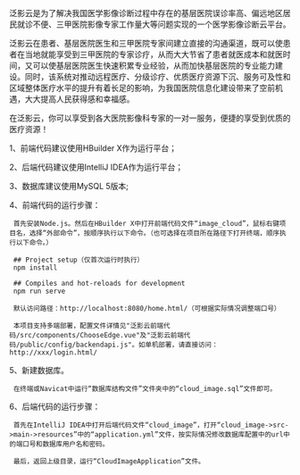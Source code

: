 泛影云是为了解决我国医学影像诊断过程中存在的基层医院误诊率高、偏远地区居民就诊不便、三甲医院影像专家工作量大等问题实现的一个医学影像诊断云平台。

泛影云在患者、基层医院医生和三甲医院专家间建立直接的沟通渠道，既可以使患者在当地就能享受到三甲医院的专家诊疗，从而大大节省了患者就医成本和就医时间，又可以使基层医院医生快速积累专业经验，从而加快基层医院的专业能力建设。同时，该系统对推动远程医疗、分级诊疗、优质医疗资源下沉、服务可及性和区域整体医疗水平的提升有着长足的影响，为我国医院信息化建设带来了空前机遇，大大提高人民获得感和幸福感。

在泛影云，你可以享受到各大医院影像科专家的一对一服务，便捷的享受到优质的医疗资源！

1、前端代码建议使用HBuilder X作为运行平台；

2、后端代码建议使用IntelliJ IDEA作为运行平台；

3、数据库建议使用MySQL 5版本;

4、前端代码的运行步骤：

     首先安装Node.js。然后在HBuilder X中打开前端代码文件“image_cloud”，鼠标右键项目名，选择“外部命令”，按顺序执行以下命令。（也可选择在项目所在路径下打开终端，顺序执行以下命令。）
     
     ## Project setup（仅首次运行时执行）
     npm install

     ## Compiles and hot-reloads for development
     npm run serve

     默认访问路径：http://localhost:8080/home.html/（可根据实际情况调整端口号）

     本项目支持多端部署，配置文件详情见"泛影云前端代码/src/components/ChooseEdge.vue"及"泛影云前端代码/public/config/backendapi.js"。如单机部署，请直接访问：http://xxx/login.html/

5、新建数据库。
     
     在终端或Navicat中运行“数据库结构文件”文件夹中的“cloud_image.sql”文件即可。

6、后端代码的运行步骤：
     
     首先在IntelliJ IDEA中打开后端代码文件“cloud_image”，打开“cloud_image->src->main->resources”中的“application.yml”文件，按实际情况修改数据库配置中的url中的端口号和数据库用户名和密码。
     
     最后，返回上级目录，运行“CloudImageApplication”文件。
